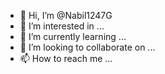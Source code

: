 - 👋 Hi, I’m @Nabil1247G
- 👀 I’m interested in ...
- 🌱 I’m currently learning ...
- 💞️ I’m looking to collaborate on ...
- 📫 How to reach me ...

<!---
Nabil1247G/Nabil1247G is a ✨ special ✨ repository because its `README.md` (this file) appears on your GitHub profile.
You can click the Preview link to take a look at your changes.
--->
